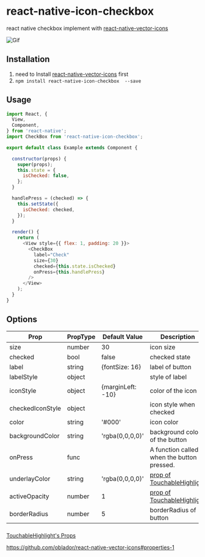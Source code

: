 # react-native-icon-checkbox

react native checkbox implement with  [react-native-vector-icons](https://github.com/oblador/react-native-vector-icons)

![Gif](http://i.imgur.com/c9bXQ69.gif)

## **Installation**

1. need to Install [react-native-vector-icons](https://github.com/oblador/react-native-vector-icons) first 
2. `npm install react-native-icon-checkbox  --save`

## **Usage**

```javascript
import React, {
  View,
  Component,
} from 'react-native';
import CheckBox from 'react-native-icon-checkbox';

export default class Example extends Component {

  constructor(props) {
    super(props);
    this.state = {
      isChecked: false,
    };
  }

  handlePress = (checked) => {
    this.setState({
      isChecked: checked,
    });
  }

  render() {
    return (
      <View style={{ flex: 1, padding: 20 }}>
        <CheckBox
          label="Check"
          size={30}
          checked={this.state.isChecked}
          onPress={this.handlePress}
        />
      </View>
    );
  }
}
```

## **Options**

| Prop             | PropType | Default Value     | Description                              |
| ---------------- | -------- | ----------------- | ---------------------------------------- |
| size             | number   | 30                | icon size                                |
| checked          | bool     | false             | checked state                            |
| label            | string   | {fontSize: 16}    | label of button                          |
| labelStyle       | object   |                   | style of label                           |
| iconStyle        | object   | {marginLeft: -10} | color of the icon                        |
| checkedIconStyle | object   |                   | icon style when checked                  |
| color            | string   | '#000'            | icon color                               |
| backgroundColor  | string   | 'rgba(0,0,0,0)'   | background color of the button           |
| onPress          | func     |                   | A function called when the button is pressed. |
| underlayColor    | string   | 'rgba(0,0,0,0)'   | [prop of TouchableHighlight](https://facebook.github.io/react-native/docs/touchablehighlight.html#underlaycolor) |
| activeOpacity    | number   | 1                 | [prop of TouchableHighlight](https://facebook.github.io/react-native/docs/touchablehighlight.html#activeopacity) |
| borderRadius     | number   | 5                 | borderRadius of button                   |

### 

[TouchableHighlight's Props](https://facebook.github.io/react-native/docs/touchablehighlight.html#touchablehighlight)

https://github.com/oblador/react-native-vector-icons#properties-1
